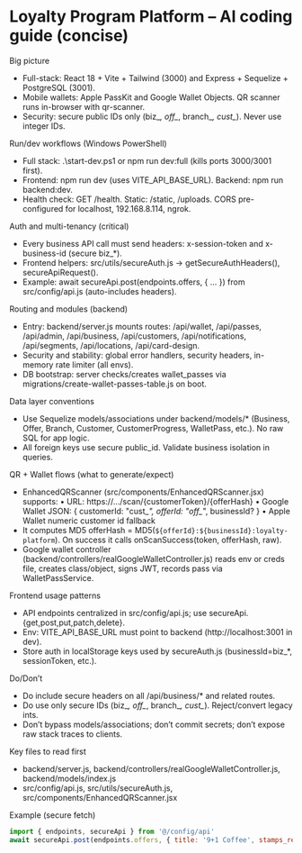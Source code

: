 # Loyalty Program Platform – AI coding guide (concise)

Big picture
- Full-stack: React 18 + Vite + Tailwind (3000) and Express + Sequelize + PostgreSQL (3001).
- Mobile wallets: Apple PassKit and Google Wallet Objects. QR scanner runs in-browser with qr-scanner.
- Security: secure public IDs only (biz_*, off_*, branch_*, cust_*). Never use integer IDs.

Run/dev workflows (Windows PowerShell)
- Full stack: .\start-dev.ps1 or npm run dev:full (kills ports 3000/3001 first).
- Frontend: npm run dev (uses VITE_API_BASE_URL). Backend: npm run backend:dev.
- Health check: GET /health. Static: /static, /uploads. CORS pre-configured for localhost, 192.168.8.114, ngrok.

Auth and multi-tenancy (critical)
- Every business API call must send headers: x-session-token and x-business-id (secure biz_*).
- Frontend helpers: src/utils/secureAuth.js → getSecureAuthHeaders(), secureApiRequest().
- Example: await secureApi.post(endpoints.offers, { ... }) from src/config/api.js (auto-includes headers).

Routing and modules (backend)
- Entry: backend/server.js mounts routes: /api/wallet, /api/passes, /api/admin, /api/business, /api/customers, /api/notifications, /api/segments, /api/locations, /api/card-design.
- Security and stability: global error handlers, security headers, in-memory rate limiter (all envs).
- DB bootstrap: server checks/creates wallet_passes via migrations/create-wallet-passes-table.js on boot.

Data layer conventions
- Use Sequelize models/associations under backend/models/* (Business, Offer, Branch, Customer, CustomerProgress, WalletPass, etc.). No raw SQL for app logic.
- All foreign keys use secure public_id. Validate business isolation in queries.

QR + Wallet flows (what to generate/expect)
- EnhancedQRScanner (src/components/EnhancedQRScanner.jsx) supports:
  • URL: https://.../scan/{customerToken}/{offerHash}
  • Google Wallet JSON: { customerId: "cust_*", offerId: "off_*", businessId? }
  • Apple Wallet numeric customer id fallback
- It computes MD5 offerHash = MD5(`${offerId}:${businessId}:loyalty-platform`). On success it calls onScanSuccess(token, offerHash, raw).
- Google wallet controller (backend/controllers/realGoogleWalletController.js) reads env or creds file, creates class/object, signs JWT, records pass via WalletPassService.

Frontend usage patterns
- API endpoints centralized in src/config/api.js; use secureApi.{get,post,put,patch,delete}.
- Env: VITE_API_BASE_URL must point to backend (http://localhost:3001 in dev).
- Store auth in localStorage keys used by secureAuth.js (businessId=biz_*, sessionToken, etc.).

Do/Don’t
- Do include secure headers on all /api/business/* and related routes.
- Do use only secure IDs (biz_*, off_*, branch_*, cust_*). Reject/convert legacy ints.
- Don’t bypass models/associations; don’t commit secrets; don’t expose raw stack traces to clients.

Key files to read first
- backend/server.js, backend/controllers/realGoogleWalletController.js, backend/models/index.js
- src/config/api.js, src/utils/secureAuth.js, src/components/EnhancedQRScanner.jsx

Example (secure fetch)
```js
import { endpoints, secureApi } from '@/config/api'
await secureApi.post(endpoints.offers, { title: '9+1 Coffee', stamps_required: 10 })
```
